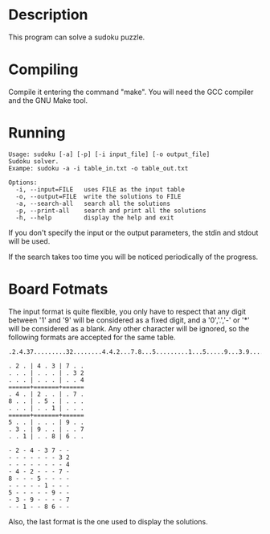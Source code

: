 
Description
===========

This program can solve a sudoku puzzle.


Compiling
=========

Compile it entering the command "make". You will need the GCC compiler and the
GNU Make tool.


Running
=======

	Usage: sudoku [-a] [-p] [-i input_file] [-o output_file]
	Sudoku solver.
	Exampe: sudoku -a -i table_in.txt -o table_out.txt

	Options:
	  -i, --input=FILE   uses FILE as the input table
	  -o, --output=FILE  write the solutions to FILE
	  -a, --search-all   search all the solutions
	  -p, --print-all    search and print all the solutions
	  -h, --help         display the help and exit

If you don't specify the input or the output parameters, the stdin and stdout
will be used.

If the search takes too time you will be noticed periodically of the progress.

Board Fotmats
=============

The input format is quite flexible, you only have to respect that any digit
between '1' and '9' will be considered as a fixed digit, and a '0','.','-' or
'*' will be considered as a blank. Any other character will be ignored, so the
following formats are accepted for the same table.
	
	.2.4.37.........32........4.4.2...7.8...5.........1...5.....9...3.9....7..1..86..
	
	. 2 . | 4 . 3 | 7 . .
	. . . | . . . | . 3 2
	. . . | . . . | . . 4
	======+=======+======
	. 4 . | 2 . . | . 7 .
	8 . . | . 5 . | . . .
	. . . | . . 1 | . . .
	======+=======+======
	5 . . | . . . | 9 . .
	. 3 . | 9 . . | . . 7
	. . 1 | . . 8 | 6 . .

	- 2 - 4 - 3 7 - - 
	- - - - - - - 3 2 
	- - - - - - - - 4 
	- 4 - 2 - - - 7 - 
	8 - - - 5 - - - - 
	- - - - - 1 - - - 
	5 - - - - - 9 - - 
	- 3 - 9 - - - - 7 
	- - 1 - - 8 6 - - 

Also, the last format is the one used to display the solutions.

